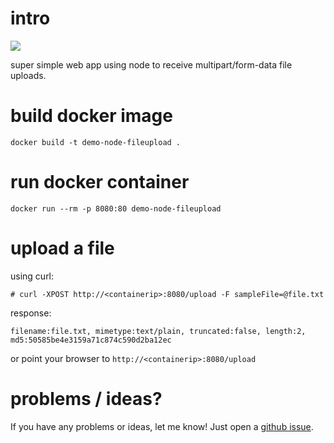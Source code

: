 # intro
[![](https://images.microbadger.com/badges/image/simonkowallik/demo-node-fileupload.svg)](https://microbadger.com/images/simonkowallik/demo-node-fileupload)

super simple web app using node to receive multipart/form-data file uploads.

# build docker image

```
docker build -t demo-node-fileupload .
```

# run docker container

```
docker run --rm -p 8080:80 demo-node-fileupload
```

# upload a file

using curl:

```
# curl -XPOST http://<containerip>:8080/upload -F sampleFile=@file.txt
```

response:
```
filename:file.txt, mimetype:text/plain, truncated:false, length:2, md5:50585be4e3159a71c874c590d2ba12ec
```
 or point your browser to `http://<containerip>:8080/upload`

# problems / ideas?
If you have any problems or ideas, let me know!
Just open a [github issue](https://github.com/simonkowallik/docker/issues).